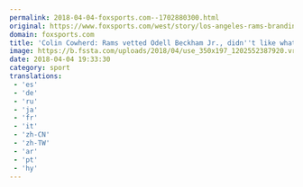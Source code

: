 ```yaml
---
permalink: 2018-04-04-foxsports.com--1702880300.html
original: https://www.foxsports.com/west/story/los-angeles-rams-brandin-cooks-odell-beckham-jr-colin-cowherd-040418
domain: foxsports.com
title: 'Colin Cowherd: Rams vetted Odell Beckham Jr., didn''t like what they heard'
image: https://b.fssta.com/uploads/2018/04/use_350x197_1202552387920.vresize.1200.630.high.0.jpg
date: 2018-04-04 19:33:30
category: sport
translations: 
 - 'es'
 - 'de'
 - 'ru'
 - 'ja'
 - 'fr'
 - 'it'
 - 'zh-CN'
 - 'zh-TW'
 - 'ar'
 - 'pt'
 - 'hy'
---
```



